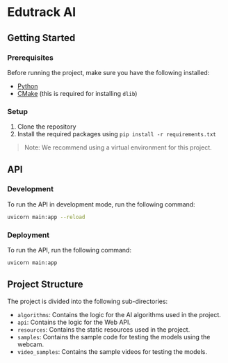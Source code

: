 # Edutrack AI

## Getting Started

### Prerequisites

Before running the project, make sure you have the following installed:
- [Python](https://www.python.org/downloads/)
- [CMake](https://cmake.org/download/) (this is required for installing `dlib`)

### Setup

1. Clone the repository
2. Install the required packages using `pip install -r requirements.txt`

> Note: We recommend using a virtual environment for this project.

## API

### Development

To run the API in development mode, run the following command:

```bash
uvicorn main:app --reload
```

### Deployment

To run the API, run the following command:

```bash
uvicorn main:app
```

## Project Structure

The project is divided into the following sub-directories:
- `algorithms`: Contains the logic for the AI algorithms used in the project.
- `api`: Contains the logic for the Web API.
- `resources`: Contains the static resources used in the project.
- `samples`: Contains the sample code for testing the models using the webcam.
- `video_samples`: Contains the sample videos for testing the models.

